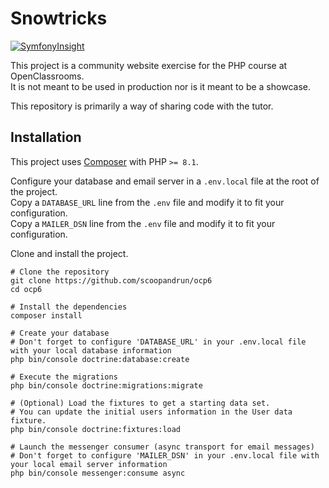 # Snowtricks

[![SymfonyInsight](https://insight.symfony.com/projects/c5984add-ba28-4fd6-8062-b6e3ff7abed0/big.svg)](https://insight.symfony.com/projects/c5984add-ba28-4fd6-8062-b6e3ff7abed0)

This project is a community website exercise for the PHP course at OpenClassrooms.  
It is not meant to be used in production nor is it meant to be a showcase.

This repository is primarily a way of sharing code with the tutor.

## Installation

This project uses [Composer](https://getcomposer.org) with PHP `>= 8.1`.

Configure your database and email server in a `.env.local` file at the root of the project.  
Copy a `DATABASE_URL` line from the `.env` file and modify it to fit your configuration.  
Copy a `MAILER_DSN` line from the `.env` file and modify it to fit your configuration.

Clone and install the project.

```shell
# Clone the repository
git clone https://github.com/scoopandrun/ocp6
cd ocp6

# Install the dependencies
composer install

# Create your database
# Don't forget to configure 'DATABASE_URL' in your .env.local file with your local database information
php bin/console doctrine:database:create

# Execute the migrations
php bin/console doctrine:migrations:migrate

# (Optional) Load the fixtures to get a starting data set.
# You can update the initial users information in the User data fixture.
php bin/console doctrine:fixtures:load

# Launch the messenger consumer (async transport for email messages)
# Don't forget to configure 'MAILER_DSN' in your .env.local file with your local email server information
php bin/console messenger:consume async
```
